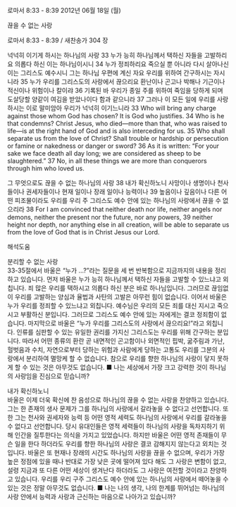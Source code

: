 로마서 8:33 - 8:39 
2012년 06월 18일 (월)

끊을 수 없는 사랑



로마서 8:33 - 8:39 / 새찬송가 304 장


넉넉히 이기게 하시는 하나님의 사랑
33 누가 능히 하나님께서 택하신 자들을 고발하리요 의롭다 하신 이는 하나님이시니 34 누가 정죄하리요 죽으실 뿐 아니라 다시 살아나신 이는 그리스도 예수시니 그는 하나님 우편에 계신 자요 우리를 위하여 간구하시는 자시니라 35 누가 우리를 그리스도의 사랑에서 끊으리요 환난이나 곤고나 박해나 기근이나 적신이나 위험이나 칼이랴 36 기록된 바 우리가 종일 주를 위하여 죽임을 당하게 되며 도살당할 양같이 여김을 받았나이다 함과 같으니라 37 그러나 이 모든 일에 우리를 사랑하시는 이로 말미암아 우리가 넉넉히 이기느니라
33 Who will bring any charge against those whom God has chosen? It is God who justifies. 34 Who is he that condemns? Christ Jesus, who died―more than that, who was raised to life―is at the right hand of God and is also interceding for us. 35 Who shall separate us from the love of Christ? Shall trouble or hardship or persecution or famine or nakedness or danger or sword? 36 As it is written: “For your sake we face death all day long; we are considered as sheep to be slaughtered.” 37 No, in all these things we are more than conquerors through him who loved us.

그 무엇으로도 끊을 수 없는 하나님의 사랑
38 내가 확신하노니 사망이나 생명이나 천사들이나 권세자들이나 현재 일이나 장래 일이나 능력이나 39 높음이나 깊음이나 다른 어떤 피조물이라도 우리를 우리 주 그리스도 예수 안에 있는 하나님의 사랑에서 끊을 수 없으리라
38 For I am convinced that neither death nor life, neither angels nor demons, neither the present nor the future, nor any powers, 39 neither height nor depth, nor anything else in all creation, will be able to separate us from the love of God that is in Christ Jesus our Lord.

해석도움





분리할 수 없는 사랑  
33-35절에서 바울은 “누가 …?”라는 질문을 세 번 반복함으로 지금까지의 내용을 정리하고 있습니다. 먼저 바울은 누가 능히 하나님께서 택하신 자들을 고발할 수 있느냐고 외칩니다. 죄 많은 우리를 택하시고 의롭다 하신 분은 바로 하나님입니다. 그러므로 끊임없이 우리를 고발하는 양심과 율법과 사탄의 고발은 아무런 힘이 없습니다. 이어서 바울은 누가 우리를 정죄할 수 있느냐고 외칩니다. 예수님은 우리의 모든 죄를 대신 지시고 죽으시고 부활하신 분입니다. 그러므로 그리스도 예수 안에 있는 자에게는 결코 정죄함이 없습니다. 마지막으로 바울은 “누가 우리를 그리스도의 사랑에서 끊으리요!”라고 외칩니다. 인류를 심판할 수 있는 유일한 권리를 가지신 그리스도는 우리를 위해 간구하는 분입니다. 따라서 어떤 종류의 환란 곧 내면적인 곤고함이나 외면적인 핍박, 굶주림과 가난, 헐벗음과 수치, 자연으로부터 당하는 위험과 사람에게 당하는 고통도 우리를 그분의 사랑에서 분리하여 멸망케 할 수 없습니다. 참으로 우리를 향한 하나님의 사랑이 닿지 못하게 할 수 있는 것은 아무것도 없습니다.
■ 나는 세상에서 가장 크고 강력한 것이 하나님의 사랑임을 진심으로 믿습니까?

내가 확신하노니  
바울은 이제 더욱 확신에 찬 음성으로 하나님의 끊을 수 없는 사랑을 찬양하고 있습니다. 그는 한 존재의 생사 문제가 그를 하나님의 사랑에서 갈라놓을 수 없다고 선언합니다. 또한 그는 천사와 권세자와 능력 등 어떤 영적 세력도 하나님의 사랑에서 우리를 갈라놓을 수 없다고 선언합니다. 당시 유대인들은 영적 세력들이 하나님의 사랑을 독차지하기 위해 인간을 질투한다는 의식을 가지고 있었습니다. 하지만 바울은 어떤 영적 존재들이 무슨 일을 한다 하더라도 우리를 향한 하나님의 사랑은 결코 감해지지 않는다고 외치는 것입니다. 바울은 또 현재나 장래의 시간도 하나님의 사랑을 끊을 수 없으며, 우리가 가장 높은 정점에 있을 때나 반대로 가장 낮은 곳에 떨어져 있다 해도 그 사랑은 변함이 없고, 설령 지금과 또 다른 어떤 세상이 생겨난다 하더라도 그 사랑은 여전할 것이라고 찬양하고 있습니다. 우리를 우리 구주 그리스도 예수 안에 있는 하나님의 사랑에서 떼어놓을 수 있는 것은 정말 아무것도 없습니다.
■ 나는 나의 생각, 나의 한계를 뛰어넘는 하나님의 사랑 안에서 능력과 사랑과 근신하는 마음으로 나아가고 있습니까?